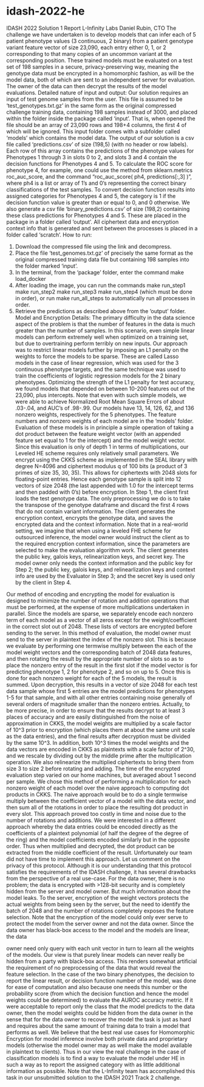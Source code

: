 # idash-2022-he

IDASH 2022 Solution 1 Report L-Infinity Labs
Daniel Rubin, CTO
The challenge we have undertaken is to develop models that can infer each of 5 patient phenotype values (3 continuous, 2 binary) from a patient genotype variant feature vector of size 23,090, each entry either 0, 1, or 2 corresponding to that many copies of an uncommon variant at the corresponding position. These trained models must be evaluated on a test set of 198 samples in a secure, privacy-preserving way, meaning the genotype data must be encrypted in a homomorphic fashion, as will be the model data, both of which are sent to an independent server for evaluation. The owner of the data can then decrypt the results of the model evaluations.
Detailed nature of input and output: Our solution requires an input of test genome samples from the user. This file is assumed to be ‘test_genotypes.txt.gz’ in the same form as the original compressed challenge training data, containing 198 samples instead of 3000, and placed within the folder inside the package called ‘input’. That is, when opened the file should be an array of 23,090 rows and 198+4 columns, the first 4 of which will be ignored. This input folder comes with a subfolder called ‘models’ which contains the model data.
The output of our solution is a csv file called ‘predictions.csv’ of size (198,5) (with no header or row labels). Each row of this array contains the predictions of the phenotype values for Phenotypes 1 through 3 in slots 0 to 2, and slots 3 and 4 contain the decision functions for Phenotypes 4 and 5. To calculate the ROC score for phenotype 4, for example, one could use the method from sklearn.metrics roc_auc_score, and the command “roc_auc_score( ph4, predictions[:,3] )”, where ph4 is a list or array of 1’s and 0’s representing the correct binary classifications of the test samples. To convert decision function results into assigned categories for Phenotypes 4 and 5, the category is 1 if the decision function value is greater than or equal to 0, and 0 otherwise. We also generate a csv file ‘binary_predictions.csv’ of size (198,2) containing these class predictions for Phenotypes 4 and 5. These are placed in the package in a folder called ‘output’.
All ciphertext data and encryption context info that is generated and sent between the processes is placed in a folder called ‘scratch’.
How to run:
1. Download the compressed file using the link and decompress.
2. Place the file ‘test_genomes.txt.gz’ of precisely the same format as the original
compressed training data file but containing 198 samples into the folder marked ‘input’.
3. In the terminal, from the ‘package’ folder, enter the command
make load_docker
4. After loading the image, you can run the commands
make run_step1
 make run_step2 make run_step3 make run_step4
(which must be done in order), or run make run_all_steps
to automatically run all processes in order.
5. Retrieve the predictions as described above from the ‘output’ folder.
Model and Encryption Details: The primary difficulty in the data science aspect of the problem is that the number of features in the data is much greater than the number of samples. In this scenario, even simple linear models can perform extremely well when optimized on a training set, but due to overtraining perform terribly on new inputs. Our approach was to restrict linear models further by imposing an L1 penalty on the weights to force the models to be sparse. These are called Lasso models in the case of linear regression, which was used for the 3 continuous phenotype targets, and the same technique was used to train the coefficients of logistic regression models for the 2 binary phenotypes. Optimizing the strength of the L1 penalty for test accuracy, we found models that depended on between 10-200 features out of the 23,090, plus intercepts. Note that even with such simple models, we were able to achieve Normalized Root Mean Square Errors of about .03-.04, and AUC’s of .98-.99. Our models have 13, 14, 126, 62, and 136 nonzero weights, respectively for the 5 phenotypes. The feature numbers and nonzero weights of each model are in the ‘models’ folder.
Evaluation of these models is in principle a simple operation of taking a dot product between the feature weight vector (with an appended feature set equal to 1 for the intercept) and the model weight vector. Since this evaluation is only of depth 1 in terms of multiplications, our Leveled HE scheme requires only relatively small parameters. We encrypt using the CKKS scheme as implemented in the SEAL library with degree N=4096 and ciphertext modulus q of 100 bits (a product of 3 primes of size 35, 30, 35). This allows for ciphertexts with 2048 slots for floating-point entries. Hence each genotype sample is split into 12 vectors of size 2048 (the last appended with 1.0 for the intercept terms and then padded with 0’s) before encryption.
In Step 1, the client first loads the test genotype data. The only preprocessing we do is to take the transpose of the genotype dataframe and discard the first 4 rows that do not contain variant information. The client generates the encryption context, encrypts the genotype data, and saves the encrypted data and the context information. Note that in a real-world setting, we imagine that when using a leveled FHE scheme for outsourced inference, the model owner would instruct the client as to the required encryption context information, since the parameters are selected to make the evaluation algorithm work. The client generates the public key, galois keys, relinearization keys, and secret key. The model owner only needs the context information and the public key for Step 2; the public key, galois keys, and relinearlization keys and context info are used by the Evaluator in Step 3; and the secret key is used only by the client in Step 4.

 Our method of encoding and encrypting the model for evaluation is designed to minimize the number of rotation and addition operations that must be performed, at the expense of more multiplications undertaken in parallel. Since the models are sparse, we separately encode each nonzero term of each model as a vector of all zeros except for the weight/coefficient in the correct slot out of 2048. These lists of vectors are encrypted before sending to the server. In this method of evaluation, the model owner must send to the server in plaintext the index of the nonzero slot. This is because we evaluate by performing one termwise multiply between the each of the model weight vectors and the corresponding batch of 2048 data features, and then rotating the result by the appropriate number of slots so as to place the nonzero entry of the result in the first slot if the model vector is for predicting phenotype 1, 2 for phenotype 2, and so on up to 5. Once this is done for each nonzero weight for each of the 5 models, the result is summed. Upon decryption, this results in a vector of size 2048 for each test data sample whose first 5 entries are the model predictions for phenotypes 1-5 for that sample, and with all other entries containing noise generally of several orders of magnitude smaller than the nonzero entries. Actually, to be more precise, in order to ensure that the results decrypt to at least 3 places of accuracy and are easily distinguished from the noise of approximation in CKKS, the model weights are multiplied by a scale factor of 10^3 prior to encryption (which places them at about the same unit scale as the data entries), and the final results after decryption must be divided by the same 10^3. In addition, both 10^3 times the model weights and the data vectors are encoded in CKKS as plaintexts with a scale factor of 2^30, and we rescale by dividing out by the middle prime after the multiplication operation. We also relinearize the multiplied ciphertexts to bring them from size 3 to size 2 before rotating and adding. The time of the encrypted evaluation step varied on our home machines, but averaged about 1 second per sample.
We chose this method of performing a multiplication for each nonzero weight of each model over the naive approach to computing dot products in CKKS. The naive approach would be to do a single termwise multiply between the coefficient vector of a model with the data vector, and then sum all of the rotations in order to place the resulting dot product in every slot. This approach proved too costly in time and noise due to the number of rotations and additions. We were interested in a different approach whereby the data entries could be encoded directly as the coefficients of a plaintext polynomial (of half the degree of the degree of the ring) and the model coefficients encoded similarly but in the opposite order. Thus when multiplied and decrypted, the dot product can be extracted from the middle coefficient of the result. Unfortunately our team did not have time to implement this approach.
Let us comment on the privacy of this protocol. Although it is our understanding that this protocol satisfies the requirements of the IDASH challenge, it has several drawbacks from the perspective of a real use-case. For the data owner, there is no problem; the data is encrypted with >128-bit security and is completely hidden from the server and model owner. But much information about the model leaks. To the server, encryption of the weight vectors protects the actual weights from being seen by the server, but the need to identify the batch of 2048 and the number of rotations completely exposes the feature selection. Note that the encryption of the model could only ever serve to protect the model from the server owner and not the data owner. Since the data owner has black-box access to the model and the models are linear, the data

owner need only query with each unit vector in turn to learn all the weights of the models. Our view is that purely linear models can never really be hidden from a party with black-box access. This renders somewhat artificial the requirement of no preprocessing of the data that would reveal the feature selection.
In the case of the two binary phenotypes, the decision to report the linear result, or decision function number of the model, was done for ease of computation and also because one needs this number or the probability score (from which the decision function and hence the model weights could be determined) to evaluate the AUROC accuracy metric. If it were acceptable to report only the class that the model predicts to the data owner, then the model weights could be hidden from the data owner in the sense that for the data owner to recover the model the task is just as hard and requires about the same amount of training data to train a model that performs as well. We believe that the best real use cases for Homomorphic Encryption for model inference involve both private data and proprietary models (otherwise the model owner may as well make the model available in plaintext to clients). Thus in our view the real challenge in the case of classification models is to find a way to evaluate the model under HE in such a way as to report the assigned category with as little additional information as possible. Note that the L-Infinity team has accomplished this task in our unsubmitted solution to the IDASH 2021 Track 2 challenge.
